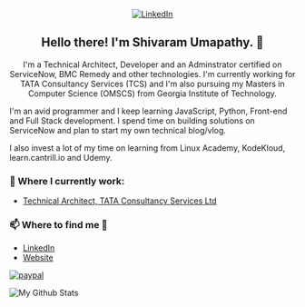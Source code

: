 <p align="center">
	<a href="https://www.linkedin.com/in/shivaramumapathy"><img src="https://img.shields.io/badge/LinkedIn--_.svg?style=social&logo=linkedin" alt="LinkedIn"></a>
</p>

<h2 align="center">Hello there! I'm Shivaram Umapathy. 👋 </h2>
<p align="center">I'm a Technical Architect, Developer and an Adminstrator certified on ServiceNow, BMC Remedy and other technologies.
I'm currently working for TATA Consultancy Services (TCS) and I'm also pursuing my Masters in Computer Science (OMSCS) from Georgia Institute of Technology.

I'm an avid programmer and I keep learning JavaScript, Python, Front-end and Full Stack development. I spend time on building solutions on ServiceNow and plan to start my own technical blog/vlog.

I also invest a lot of my time on learning from Linux Academy, KodeKloud, learn.cantrill.io and Udemy.</p>

### 💼 Where I currently work:
- [Technical Architect, TATA Consultancy Services Ltd](https://tcs.com/)

### 📫 Where to find me 🔗
- [LinkedIn](https://linkedin.com/in/shivaramumapathy)
- [Website](https://shivaramumapathy.com)


[![paypal](https://www.paypalobjects.com/en_US/i/btn/btn_donateCC_LG.gif)](https://www.paypal.com/cgi-bin/webscr?cmd=_s-xclick&hosted_button_id=PHMPE6PV5TZE4)



![My Github Stats](https://github-readme-stats.vercel.app/api?username=shivaramumapathy&show_icons=true&theme=radical)

